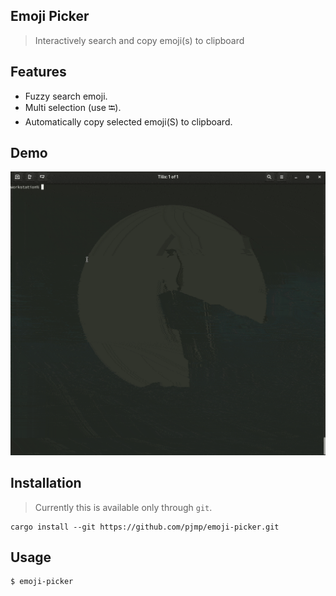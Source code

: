 Emoji Picker
---
> Interactively search and copy emoji(s) to clipboard

Features
---
- Fuzzy search emoji.
- Multi selection (use <kbd>⭾</kbd>).
- Automatically copy selected emoji(S) to clipboard.

Demo
---
[![Demo](./demo.gif)](./demo.gif)

Installation
---
> Currently this is available only through `git`.
```
cargo install --git https://github.com/pjmp/emoji-picker.git
```

Usage
---
```shell script
$ emoji-picker
```